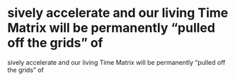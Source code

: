 # sively accelerate and our living Time Matrix will be permanently “pulled off  the grids” of

sively accelerate and our living Time Matrix will be permanently “pulled off  the grids” of